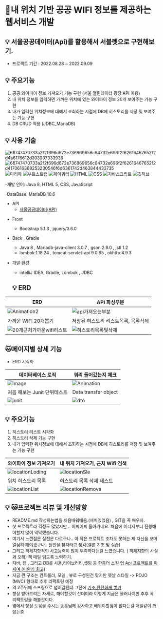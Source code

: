 # 📝내 위치 기반 공공 WIFI 정보를 제공하는 웹서비스 개발


## 💡 서울공공데이터(Api)를 활용해서 서블렛으로 구현해보기.

- 프로젝트 기간 : 2022.08.28 ~ 2022.09.09




## 💡 주요기능
1. 공공 와이파이 정보 가져오기 기능 구현 (서울 열린데이터 광장 API 이용) 
2. 내 위치 정보를 임력하면 가까운 위치에 있는 와이파이 정보 20개 보여주는 기능 구현
3. 내가 입력한 위치정보에 대해서 조회하는 시점에 DB에 히스토리를 저장 및 보여주는 기능 구현
4. DB CRUD 적용 (JDBC_MariaDB) 


## 💡 사용 기술

![68747470733a2f2f696d672e736869656c64732e696f2f62616467652f2d4a6176612d303037333936](https://user-images.githubusercontent.com/43702182/189212938-b87173c1-47ae-411c-916f-5431af631439.svg)
![68747470733a2f2f696d672e736869656c64732e696f2f62616467652f2d4170616368253230546f6d6361742d463844433735](https://user-images.githubusercontent.com/43702182/189212944-9a709fc5-ea05-45be-ae06-3137e0188ed4.svg)
![마리아](https://user-images.githubusercontent.com/43702182/189213021-b3b90493-4446-4c30-bd5e-4196734279f7.svg)
![부트스트랩](https://user-images.githubusercontent.com/43702182/189214946-83b90ebf-8c03-4132-b40a-716e9808fb87.svg)
![제이쿼리](https://user-images.githubusercontent.com/43702182/189214957-054a8515-4eae-4656-9662-54f99f100f30.svg)
![HTML](https://user-images.githubusercontent.com/43702182/189214960-8813240f-49d6-4c76-888e-666d1b8286d2.svg)
![CSS](https://user-images.githubusercontent.com/43702182/189214959-a83e2a19-d446-4116-b982-d2b17f22d806.svg)
![자바스크립트](https://user-images.githubusercontent.com/43702182/189214954-fc2e7e07-a129-4f71-aeb8-4d4bd90a01f7.svg)
![깃허브](https://user-images.githubusercontent.com/43702182/189214961-5ae8258f-5df1-45b5-9eee-b9eaee2f034f.svg)

-개발 언어: Java 8, HTML 5, CSS, JavaScript

-DataBase: MariaDB 10.6


- API
    - [서울공공데이터(API)](https://data.seoul.go.kr/dataList/OA-20883/S/1/datasetView.do)

* Front
  * Bootstrap 5.1.3 , jquery/3.6.0 
  



    
* Back , Gradle
  * Java 8 , Mariadb-java-client 3.0.7 , gson 2.9.0 , jstl 1.2  
  * lombok:1.18.24 , tomcat-servlet-api 9.0.65 , okhttp:4.9.3


- 개발 환경 
   - intelliJ IDEA, Gradle, Lombok , JDBC
   
   
   
   
   ## 💡 ERD

|ERD|API 파싱부분|
|------|---|
|![Animation2](https://user-images.githubusercontent.com/43702182/189230408-787f3e2b-ca58-47e0-b53d-e687ec380953.gif)|![api가져오는부분](https://user-images.githubusercontent.com/43702182/189246046-1b814a93-d917-4c2b-9c5f-25fca701b344.PNG)|
|가까운 WIFI 20개뽑기 |저장된 히스토리 리스트목록, 목록삭제 |
|![20개근처가까운wifi리스트](https://user-images.githubusercontent.com/43702182/189246052-f74572d3-112c-48ad-8567-aaf272ee9b04.PNG)|![히스토리목록및삭제](https://user-images.githubusercontent.com/43702182/189246051-1ecaf92b-a15e-4d34-b3ea-639bf7125cde.PNG)|


   

## 🐱페이지별 상세 기능
- ERD 시각화

|데이터베이스 로직|쿼리 들어갔는지 체크|
|------|---|
|  ![image](https://user-images.githubusercontent.com/43702182/189228323-96e2c06e-3be5-473f-8e30-d5fc0f0e9b04.png)|![Animation](https://user-images.githubusercontent.com/43702182/189230009-a18cf920-74f0-4b33-9aa6-825a3eb0324d.gif)|
|처음 해보는 Junit 단위테스트|Data transfer object |
|![junit](https://user-images.githubusercontent.com/43702182/189232081-c097b1af-253f-4a1d-b9d5-990a52dcac93.gif)|![dto](https://user-images.githubusercontent.com/43702182/189232092-3d30da0e-32c1-49cd-a1c8-03cc55a01ab5.gif)|









## 💡 주요기능
1. 히스토리 리스트 시각화
2. 히스토리 삭제 기능 구현
3. 내가 입력한 위치정보에 대해서 조회하는 시점에 DB에 히스토리를 저장 및 보여주는 기능 구현

| 와이파이 정보 가져오기|내 위치 가져오기, 근처 Wifi 검색|
|------|---|
|![locationLoding](https://user-images.githubusercontent.com/43702182/189233709-2997fd0d-ceb8-4fc8-a38f-91e96dc6968e.gif)|![locationSle](https://user-images.githubusercontent.com/43702182/189233715-b458caca-760d-4e7d-b549-4ab1fcbb7312.gif)|
|위치 히스토리 목록| 히스토리 목록 삭제 테스트 |
|![locationList](https://user-images.githubusercontent.com/43702182/189233703-b3c707bc-f53b-4daf-a911-7da7281d5e44.gif)|![locationRemove](https://user-images.githubusercontent.com/43702182/189233712-05b2e8fa-e8a0-46c9-a2c1-8c0928b5040f.gif)|


## 💡 🐱프로젝트 리뷰 및 개선방향 


-   README.md 작성하는법을 처음배워배움.(재미있었음) , GIT을 꼭 배우자.
-   첫 프로젝트라 걱정도 많았지만 .. 어찌어찌 돌아가네요. 처음에  어디서부터 진행해야할지 많이 막막했습니다.
-  여기서 느낀점은 실전은 다르구나.. 이 작은 프로젝트 조차도 못하는 제 자신을 보며 열심히 해야겠구나.. 원인을 찾자라고 생각(결론 기초 및 실습)
-  그리고 객체지향적인 사고능력이 많이 부족하다는걸 느꼈습니다. ( 객체지향의 사실과 오해) 책 매일 읽도록 노력하기. 
-  자바, 웹 , 그리고 DB를 사용,라이브러리,셋팅 등  한층더 스킬 업  [Api 프로젝트를 마치며 (미완성 회고)](https://nabi1993.tistory.com/88)  
-  지금 짠 구조는  컨트롤러, 모델 , 뷰로 구성된건 맞지만 옛날 스타일 -> POJO (MVC) 형태로 추후 리팩토링 예정 
-  약 2주뒤에 스프링으로 넘어갈텐데 그전에 [기초 탄탄하게 쌓기](https://nabi1993.tistory.com/89)
-  항상 받아드리는 자세로, 해야할것이 산더미라 이렇게 지금은 물러나지만 추후 꼭 리팩토링을 해볼것이다.
-   옆에서 항상 도움을 주시는 동훈님께 감사하고 배워야할점이 많다는걸 매일같이  깨닳는중 



